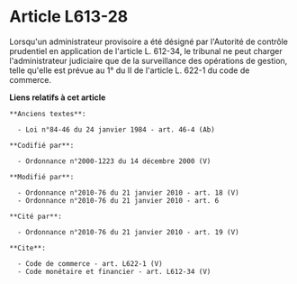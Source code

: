 # Article L613-28

Lorsqu'un administrateur provisoire a été désigné par l'Autorité de contrôle prudentiel en application de l'article L.
612-34, le tribunal ne peut charger l'administrateur judiciaire que de la surveillance des opérations de gestion, telle
qu'elle est prévue au 1° du II de l'article L. 622-1 du code de commerce.

**Liens relatifs à cet article**

	**Anciens textes**:

	  - Loi n°84-46 du 24 janvier 1984 - art. 46-4 (Ab)

	**Codifié par**:

	  - Ordonnance n°2000-1223 du 14 décembre 2000 (V)

	**Modifié par**:

	  - Ordonnance n°2010-76 du 21 janvier 2010 - art. 18 (V)
	  - Ordonnance n°2010-76 du 21 janvier 2010 - art. 6

	**Cité par**:

	  - Ordonnance n°2010-76 du 21 janvier 2010 - art. 19 (V)

	**Cite**:

	  - Code de commerce - art. L622-1 (V)
	  - Code monétaire et financier - art. L612-34 (V)
